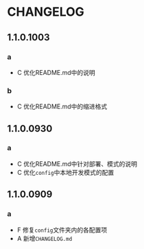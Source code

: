 # CHANGELOG

## 1.1.0.1003

### a

- C 优化README.md中的说明

### b

- C 优化README.md中的缩进格式

## 1.1.0.0930

### a

- C 优化README.md中针对部署、模式的说明
- C 优化`config`中本地开发模式的配置

## 1.1.0.0909

### a

- F 修复`config`文件夹内的各配置项
- A 新增`CHANGELOG.md`
